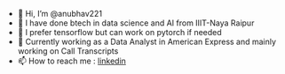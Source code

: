 - 👋 Hi, I’m @anubhav221
- 👀 I have done btech in data science and AI from IIIT-Naya Raipur
- 🌱 I prefer tensorflow but can work on pytorch if needed
- 💞️ Currently working as a Data Analyst in American Express and mainly working on Call Transcripts
- 📫 How to reach me : [linkedin](www.linkedin.com/in/anubhav-yadav-667515191)

<!---
anubhav221/anubhav221 is a ✨ special ✨ repository because its `README.md` (this file) appears on your GitHub profile.
You can click the Preview link to take a look at your changes.
--->
